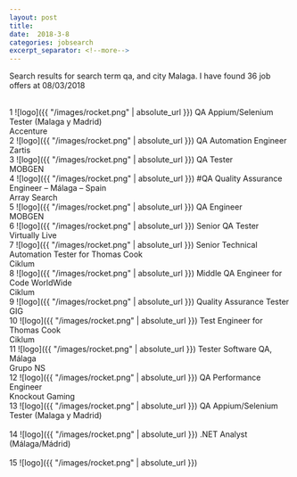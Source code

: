 ```yaml
---
layout: post
title:  
date:  2018-3-8 
categories: jobsearch 
excerpt_separator: <!--more-->
---
```

 Search results for search term qa, and city Malaga. I have found  36 job offers at 08/03/2018
<!--more-->
<br>
1
![logo]({{ "/images/rocket.png" | absolute_url }})
QA Appium/Selenium Tester (Malaga y Madrid)
<br>
Accenture
<br>
2
![logo]({{ "/images/rocket.png" | absolute_url }})
QA Automation Engineer
<br>
Zartis
<br>
3
![logo]({{ "/images/rocket.png" | absolute_url }})
QA Tester
<br>
MOBGEN
<br>
4
![logo]({{ "/images/rocket.png" | absolute_url }})
#QA Quality Assurance Engineer – Málaga – Spain
<br>
Array Search
<br>
5
![logo]({{ "/images/rocket.png" | absolute_url }})
QA Engineer
<br>
MOBGEN
<br>
6
![logo]({{ "/images/rocket.png" | absolute_url }})
Senior QA Tester
<br>
Virtually Live
<br>
7
![logo]({{ "/images/rocket.png" | absolute_url }})
Senior Technical Automation Tester for Thomas Cook
<br>
Ciklum
<br>
8
![logo]({{ "/images/rocket.png" | absolute_url }})
Middle QA Engineer for Code WorldWide
<br>
Ciklum
<br>
9
![logo]({{ "/images/rocket.png" | absolute_url }})
Quality Assurance Tester
<br>
GIG
<br>
10
![logo]({{ "/images/rocket.png" | absolute_url }})
Test Engineer for Thomas Cook
<br>
Ciklum
<br>
11
![logo]({{ "/images/rocket.png" | absolute_url }})
Tester Software QA, Málaga
<br>
Grupo NS
<br>
12
![logo]({{ "/images/rocket.png" | absolute_url }})
QA Performance Engineer
<br>
Knockout Gaming
<br>
13
![logo]({{ "/images/rocket.png" | absolute_url }})
QA Appium/Selenium Tester (Malaga y Madrid)
<br>

<br>
14
![logo]({{ "/images/rocket.png" | absolute_url }})
.NET Analyst (Málaga/Mádrid)
<br>

<br>
15
![logo]({{ "/images/rocket.png" | absolute_url }})

<br>

